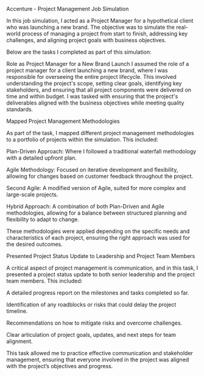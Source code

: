 Accenture - Project Management Job Simulation

In this job simulation, I acted as a Project Manager for a hypothetical client who was launching a new brand. The objective was to simulate the real-world process of managing a project from start to finish, addressing key challenges, and aligning project goals with business objectives.

Below are the tasks I completed as part of this simulation:

Role as Project Manager for a New Brand Launch I assumed the role of a project manager for a client launching a new brand, where I was responsible for overseeing the entire project lifecycle. This involved understanding the project's scope, setting clear goals, identifying key stakeholders, and ensuring that all project components were delivered on time and within budget. I was tasked with ensuring that the project's deliverables aligned with the business objectives while meeting quality standards.

Mapped Project Management Methodologies

As part of the task, I mapped different project management methodologies to a portfolio of projects within the simulation. This included:

Plan-Driven Approach: Where I followed a traditional waterfall methodology with a detailed upfront plan.

Agile Methodology: Focused on iterative development and flexibility, allowing for changes based on customer feedback throughout the project.

Second Agile: A modified version of Agile, suited for more complex and large-scale projects.

Hybrid Approach: A combination of both Plan-Driven and Agile methodologies, allowing for a balance between structured planning and flexibility to adapt to change.

These methodologies were applied depending on the specific needs and characteristics of each project, ensuring the right approach was used for the desired outcomes.

Presented Project Status Update to Leadership and Project Team Members

A critical aspect of project management is communication, and in this task, I presented a project status update to both senior leadership and the project team members. This included:

A detailed progress report on the milestones and tasks completed so far.

Identification of any roadblocks or risks that could delay the project timeline.

Recommendations on how to mitigate risks and overcome challenges.

Clear articulation of project goals, updates, and next steps for team alignment.

This task allowed me to practice effective communication and stakeholder management, ensuring that everyone involved in the project was aligned with the project’s objectives and progress.
